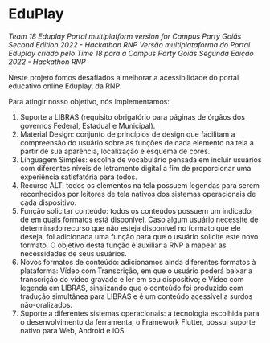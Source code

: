 # EduPlay

_Team 18 Eduplay Portal multiplatform version for Campus Party Goiás Second Edition 2022 - Hackathon RNP_
_Versão multiplataforma do Portal Eduplay criado pelo Time 18 para a Campus Party Goiás Segunda Edição 2022 - Hackathon RNP_

Neste projeto fomos desafiados a melhorar a acessibilidade do portal educativo online Eduplay, da RNP. 

Para atingir nosso objetivo, nós implementamos:
1. Suporte a LIBRAS (requisito obrigatório para páginas de órgãos dos governos Federal, Estadual e Municipal).
2. Material Design: conjunto de princípios de design que facilitam a compreensão do usuário sobre as funções de cada elemento na tela a partir de sua aparência, localização e esquema de cores.
3. Linguagem Simples: escolha de vocabulário pensada em incluir usuários com diferentes níveis de letramento digital a fim de proporcionar uma experiência satisfatória para todos.
4. Recurso ALT: todos os elementos na tela possuem legendas para serem reconhecidos por leitores de tela nativos dos sistemas operacionais de cada dispositivo.
5. Função solicitar conteúdo: todos os conteúdos possuem um indicador de em quais formatos está disponível. Caso algum usuário necessite de determinado recurso que não esteja disponível no formato que ele deseja, foi adicionada uma função para que o usuário solicite este novo formato. O objetivo desta função é auxiliar a RNP a mapear as necessidades de seus usuários.
6. Novos formatos de conteúdo: adicionamos ainda diferentes formatos à plataforma: Vídeo com Transcrição, em que o usuário poderá baixar a transcrição do vídeo gravado e ler em seu dispositivo; e Vídeo com legenda em LIBRAS, sinalizando que o conteúdo foi produzido com tradução simultânea para LIBRAS e é um conteúdo acessível a surdos não-oralizados.
7. Suporte a diferentes sistemas operacionais: a tecnologia escolhida para o desenvolvimento da ferramenta, o Framework Flutter, possui suporte nativo para Web, Android e iOS.
